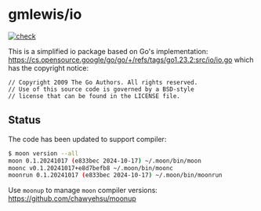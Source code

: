 # gmlewis/io
[![check](https://github.com/gmlewis/moonbit-io/actions/workflows/check.yml/badge.svg)](https://github.com/gmlewis/moonbit-io/actions/workflows/check.yml)

This is a simplified io package based on Go's implementation:
https://cs.opensource.google/go/go/+/refs/tags/go1.23.2:src/io/io.go
which has the copyright notice:

```
// Copyright 2009 The Go Authors. All rights reserved.
// Use of this source code is governed by a BSD-style
// license that can be found in the LICENSE file.
```

## Status

The code has been updated to support compiler:

```bash
$ moon version --all
moon 0.1.20241017 (e833bec 2024-10-17) ~/.moon/bin/moon
moonc v0.1.20241017+e8d7befb8 ~/.moon/bin/moonc
moonrun 0.1.20241017 (e833bec 2024-10-17) ~/.moon/bin/moonrun
```

Use `moonup` to manage `moon` compiler versions:
https://github.com/chawyehsu/moonup
